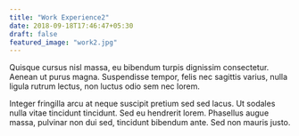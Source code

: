 ```yaml
---
title: "Work Experience2"
date: 2018-09-18T17:46:47+05:30
draft: false
featured_image: "work2.jpg"
---
```

Quisque cursus nisl massa, eu bibendum turpis dignissim consectetur. Aenean ut purus magna. Suspendisse tempor, felis nec sagittis varius, nulla ligula rutrum lectus, non luctus odio sem nec lorem.

Integer fringilla arcu at neque suscipit pretium sed sed lacus. Ut sodales nulla vitae tincidunt tincidunt. Sed eu hendrerit lorem. Phasellus augue massa, pulvinar non dui sed, tincidunt bibendum ante. Sed non mauris justo.

